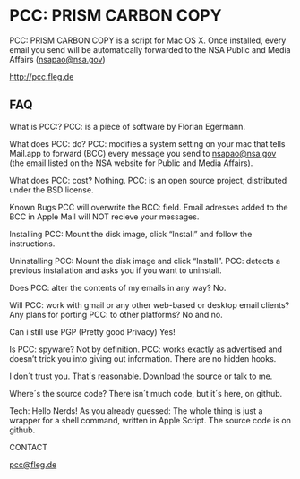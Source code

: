 PCC: PRISM CARBON COPY
======================

PCC: PRISM CARBON COPY is a script for Mac OS X. Once installed, every email you send will be automatically forwarded to the NSA Public and Media Affairs (nsapao@nsa.gov)

http://pcc.fleg.de

FAQ
---

What is PCC:?
PCC: is a piece of software by Florian Egermann.

What does PCC: do?
PCC: modifies a system setting on your mac that tells Mail.app to forward (BCC) every message you send to nsapao@nsa.gov (the email listed on the NSA website for Public and Media Affairs).

What does PCC: cost?
Nothing.
PCC: is an open source project, distributed under the BSD license.

Known Bugs
PCC will overwrite the BCC: field. Email adresses added to the BCC in Apple Mail will NOT recieve your messages.

Installing PCC:
Mount the disk image, click “Install” and follow the instructions.

Uninstalling PCC:
Mount the disk image and click “Install”. PCC: detects a previous installation and asks you if you want to uninstall.

Does PCC: alter the contents of my emails in any way?
No.

Will PCC: work with gmail or any other web-based or desktop email clients? Any plans for porting PCC: to other platforms?
No and no.

Can i still use PGP (Pretty good Privacy)
Yes!

Is PCC: spyware?
Not by definition. PCC: works exactly as advertised and doesn’t trick you into giving out information. There are no hidden hooks.

I don´t trust you.
That´s reasonable. Download the source or talk to me.

Where´s the source code?
There isn´t much code, but it´s here, on github.

Tech:
Hello Nerds! As you already guessed: The whole thing is just a wrapper for a shell command, written in Apple Script. The source code is on github.

CONTACT

pcc@fleg.de